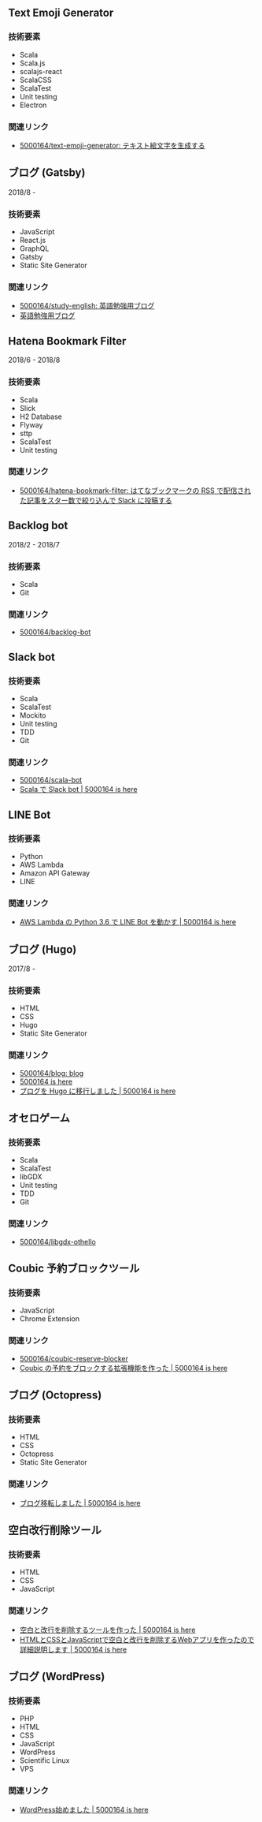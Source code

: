 ## Text Emoji Generator

### 技術要素

- Scala
- Scala.js
- scalajs-react
- ScalaCSS
- ScalaTest
- Unit testing
- Electron

### 関連リンク

- [5000164/text-emoji-generator: テキスト絵文字を生成する](https://github.com/5000164/text-emoji-generator)

## ブログ (Gatsby)

2018/8 -

### 技術要素

- JavaScript
- React.js
- GraphQL
- Gatsby
- Static Site Generator

### 関連リンク

- [5000164/study-english: 英語勉強用ブログ](https://github.com/5000164/study-english)
- [英語勉強用ブログ](https://5000164.github.io/study-english/)

## Hatena Bookmark Filter

2018/6 - 2018/8

### 技術要素

- Scala
- Slick
- H2 Database
- Flyway
- sttp
- ScalaTest
- Unit testing

### 関連リンク

- [5000164/hatena-bookmark-filter: はてなブックマークの RSS で配信された記事をスター数で絞り込んで Slack に投稿する](https://github.com/5000164/hatena-bookmark-filter)

## Backlog bot

2018/2 - 2018/7

### 技術要素

- Scala
- Git

### 関連リンク

- [5000164/backlog-bot](https://github.com/5000164/backlog-bot)

## Slack bot

### 技術要素

- Scala
- ScalaTest
- Mockito
- Unit testing
- TDD
- Git

### 関連リンク

- [5000164/scala-bot](https://github.com/5000164/scala-bot)
- [Scala で Slack bot | 5000164 is here](https://blog.5000164.jp/2017-11-slack_bot/)

## LINE Bot

### 技術要素

- Python
- AWS Lambda
- Amazon API Gateway
- LINE

### 関連リンク

- [AWS Lambda の Python 3.6 で LINE Bot を動かす | 5000164 is here](https://blog.5000164.jp/2017-08-line_bot/)

## ブログ (Hugo)

2017/8 -

### 技術要素

- HTML
- CSS
- Hugo
- Static Site Generator

### 関連リンク

- [5000164/blog: blog](https://github.com/5000164/blog)
- [5000164 is here](https://blog.5000164.jp/)
- [ブログを Hugo に移行しました | 5000164 is here](https://blog.5000164.jp/2017/8/13/blog/)

## オセロゲーム

### 技術要素

- Scala
- ScalaTest
- libGDX
- Unit testing
- TDD
- Git

### 関連リンク

- [5000164/libgdx-othello](https://github.com/5000164/libgdx-othello)

## Coubic 予約ブロックツール

### 技術要素

- JavaScript
- Chrome Extension

### 関連リンク

- [5000164/coubic-reserve-blocker](https://github.com/5000164/coubic-reserve-blocker)
- [Coubic の予約をブロックする拡張機能を作った | 5000164 is here](https://blog.5000164.jp/2015-11-coubic/)

## ブログ (Octopress)

### 技術要素

- HTML
- CSS
- Octopress
- Static Site Generator

### 関連リンク

- [ブログ移転しました | 5000164 is here](https://blog.5000164.jp/2014/5/13/blog-moved/)

## 空白改行削除ツール

### 技術要素

- HTML
- CSS
- JavaScript

### 関連リンク

- [空白と改行を削除するツールを作った | 5000164 is here](https://blog.5000164.jp/2013-10-space_delete/)
- [HTMLとCSSとJavaScriptで空白と改行を削除するWebアプリを作ったので詳細説明します | 5000164 is here](https://blog.5000164.jp/2013-11-space_delete/)

## ブログ (WordPress)

### 技術要素

- PHP
- HTML
- CSS
- JavaScript
- WordPress
- Scientific Linux
- VPS

### 関連リンク

- [WordPress始めました | 5000164 is here](https://blog.5000164.jp/2012/6/24/start-wordpress/)
